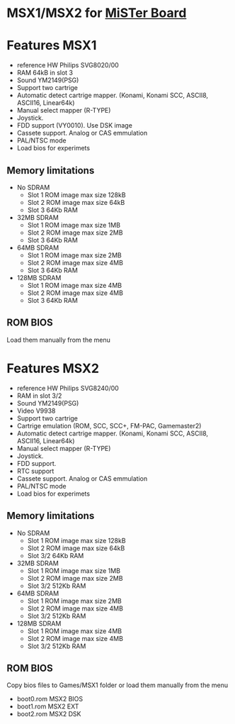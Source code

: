 # MSX1/MSX2 for [MiSTer Board](https://github.com/MiSTer-devel/Main_MiSTer/wiki)

# Features MSX1
- reference HW Philips SVG8020/00
- RAM 64kB in slot 3
- Sound YM2149(PSG)
- Support two cartrige
- Automatic detect cartrige mapper. (Konami, Konami SCC, ASCII8, ASCII16, Linear64k) 
- Manual select mapper (R-TYPE)
- Joystick.
- FDD support (VY0010). Use DSK image
- Cassete support. Analog or CAS emmulation
- PAL/NTSC mode
- Load bios for experimets

## Memory limitations
- No SDRAM 
  - Slot 1 ROM image max size 128kB
  - Slot 2 ROM image max size  64kB
  - Slot 3 64Kb RAM
- 32MB SDRAM
  - Slot 1 ROM image max size 1MB
  - Slot 2 ROM image max size 2MB
  - Slot 3 64Kb RAM
- 64MB SDRAM
  - Slot 1 ROM image max size 2MB
  - Slot 2 ROM image max size 4MB
  - Slot 3 64Kb RAM
- 128MB SDRAM
  - Slot 1 ROM image max size 4MB
  - Slot 2 ROM image max size 4MB
  - Slot 3 64Kb RAM

## ROM BIOS
Load them manually from the menu

# Features MSX2
- reference HW Philips SVG8240/00
- RAM in slot 3/2
- Sound YM2149(PSG)
- Video V9938
- Support two cartrige
- Cartrige emulation (ROM, SCC, SCC+, FM-PAC, Gamemaster2)
- Automatic detect cartrige mapper. (Konami, Konami SCC, ASCII8, ASCII16, Linear64k) 
- Manual select mapper (R-TYPE)
- Joystick.
- FDD support.
- RTC support
- Cassete support. Analog or CAS emmulation
- PAL/NTSC mode
- Load bios for experimets

## Memory limitations
- No SDRAM 
  - Slot 1 ROM image max size 128kB
  - Slot 2 ROM image max size  64kB
  - Slot 3/2 64Kb RAM
- 32MB SDRAM
  - Slot 1 ROM image max size 1MB
  - Slot 2 ROM image max size 2MB
  - Slot 3/2 512Kb RAM
- 64MB SDRAM
  - Slot 1 ROM image max size 2MB
  - Slot 2 ROM image max size 4MB
  - Slot 3/2 512Kb RAM
- 128MB SDRAM
  - Slot 1 ROM image max size 4MB
  - Slot 2 ROM image max size 4MB
  - Slot 3/2 512Kb RAM

## ROM BIOS
Copy bios files to Games/MSX1 folder or load them manually from the menu
- boot0.rom MSX2 BIOS 
- boot1.rom MSX2 EXT
- boot2.rom MSX2 DSK

